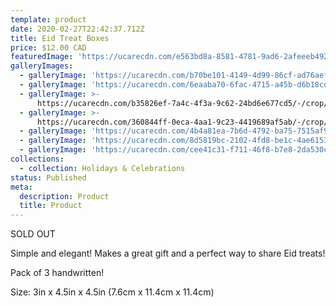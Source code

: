 ```yaml
---
template: product
date: 2020-02-27T22:42:37.712Z
title: Eid Treat Boxes
price: $12.00 CAD
featuredImage: 'https://ucarecdn.com/e563bd8a-8581-4781-9ad6-2afeeeb492c3/'
galleryImages:
  - galleryImage: 'https://ucarecdn.com/b70be101-4149-4d99-86cf-ad76aef2a4a4/'
  - galleryImage: 'https://ucarecdn.com/6eaaba70-6fac-4715-a45b-d6b18cd72d83/'
  - galleryImage: >-
      https://ucarecdn.com/b35826ef-7a4c-4f3a-9c62-24bd6e677cd5/-/crop/1491x2309/0,0/-/preview/
  - galleryImage: >-
      https://ucarecdn.com/360844ff-0eca-4aa1-9c23-4419689af5ab/-/crop/987x1818/0,182/-/preview/
  - galleryImage: 'https://ucarecdn.com/4b4a81ea-7b6d-4792-ba75-7515af94761d/'
  - galleryImage: 'https://ucarecdn.com/8d5819bc-2102-4fd8-be1c-4ae6153a67d2/'
  - galleryImage: 'https://ucarecdn.com/cee41c31-f711-46f8-b7e8-2da530c04f63/'
collections:
  - collection: Holidays & Celebrations
status: Published
meta:
  description: Product
  title: Product
---
```

SOLD OUT

Simple and elegant! Makes a great gift and a perfect way to share Eid treats!

Pack of 3 handwritten!

Size: 3in x 4.5in x 4.5in (7.6cm x 11.4cm x 11.4cm)
